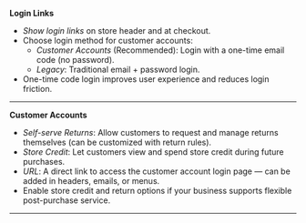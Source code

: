 
**Login Links**

- _Show login links_ on store header and at checkout.
- Choose login method for customer accounts:
    - _Customer Accounts_ (Recommended): Login with a one-time email code (no password).    
    - _Legacy_: Traditional email + password login.    
- One-time code login improves user experience and reduces login friction.

---

**Customer Accounts**

- _Self-serve Returns_: Allow customers to request and manage returns themselves (can be customized with return rules).
- _Store Credit_: Let customers view and spend store credit during future purchases.
- _URL_: A direct link to access the customer account login page — can be added in headers, emails, or menus.
- Enable store credit and return options if your business supports flexible post-purchase service.

---
